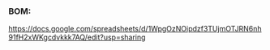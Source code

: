 ### BOM:

https://docs.google.com/spreadsheets/d/1WpgOzNOipdzf3TUjmOTJRN6nh91fH2xWKgcdvkkk7AQ/edit?usp=sharing
